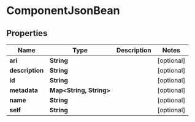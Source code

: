 

# ComponentJsonBean


## Properties

| Name | Type | Description | Notes |
|------------ | ------------- | ------------- | -------------|
|**ari** | **String** |  |  [optional] |
|**description** | **String** |  |  [optional] |
|**id** | **String** |  |  [optional] |
|**metadata** | **Map&lt;String, String&gt;** |  |  [optional] |
|**name** | **String** |  |  [optional] |
|**self** | **String** |  |  [optional] |



